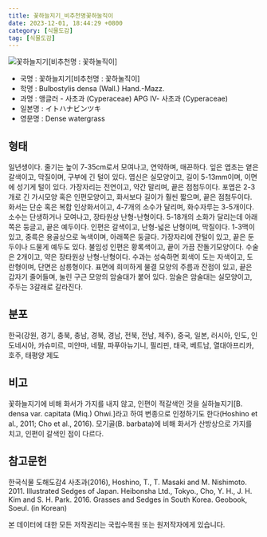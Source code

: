 ```yaml
---
title: 꽃하늘지기_비추천명꽃하눌직이
date: 2023-12-01, 18:44:29 +0800
category: [식물도감]
tag: [식물도감]
---
```




![꽃하늘지기[비추천명 : 꽃하눌직이]](http://www.nature.go.kr/fileUpload/plants/basic/Cyperaceae/Bulbostylis/5285/5285_1_th2.jpg)
- 국명 : 꽃하늘지기[비추천명 : 꽃하눌직이]
- 학명 : Bulbostylis densa (Wall.) Hand.-Mazz.
- 과명 : 앵글러 - 사초과 (Cyperaceae) APG Ⅳ- 사초과 (Cyperaceae)
- 일본명 : イトハナビンツキ
- 영문명 : Dense watergrass


## 형태
일년생이다. 줄기는 높이 7-35cm로서 모여나고, 연약하며, 매끈하다. 잎은 엽초는 옅은 갈색이고, 막질이며, 구부에 긴 털이 있다. 엽신은 실모양이고, 길이 5-13mm이며, 이면에 성기게 털이 있다. 가장자리는 전연이고, 약간 말리며, 끝은 점첨두이다. 포엽은 2-3개로 긴 가시모양 혹은 인편모양이고, 화서보다 길이가 훨씬 짧으며, 끝은 점첨두이다. 화서는 단순 혹은 복합 인상화서이고, 4-7개의 소수가 달리며, 화수자루는 3-5개이다. 소수는 단생하거나 모여나고, 장타원상 난형-난형이다. 5-18개의 소화가 달리는데 아래쪽은 둥글고, 끝은 예두이다. 인편은 갈색이고, 난형-넓은 난형이며, 막질이다. 1-3맥이 있고, 중륵은 용골상으로 녹색이며, 아래쪽은 둥글다. 가장자리에 잔털이 있고, 끝은 둔두이나 드물게 예두도 있다. 불임성 인편은 황록색이고, 끝이 가끔 잔돌기모양이다. 수술은 2개이고, 약은 장타원상 난형-난형이다. 수과는 성숙하면 회색이 도는 자색이고, 도란형이며, 단면은 삼릉형이다. 표면에 희미하게 물결 모양의 주름과 잔점이 있고, 끝은 갑자기 줄어들며, 눌린 구근 모양의 암술대가 붙어 있다. 암술은 암술대는 실모양이고, 주두는 3갈래로 갈라진다.
## 분포
한국(강원, 경기, 충북, 충남, 경북, 경남, 전북, 전남, 제주), 중국, 일본, 러시아, 인도, 인도네시아, 카슈미르, 미얀마, 네팔, 파푸아뉴기니, 필리핀, 태국, 베트남, 열대아프리카, 호주, 태평양 제도
## 비고
꽃하늘지기에 비해 화서가 가지를 내지 않고, 인편이 적갈색인 것을 실하늘지기[B. densa var. capitata (Miq.) Ohwi.]라고 하여 변종으로 인정하기도 한다(Hoshino et al., 2011; Cho et al., 2016). 모기골(B. barbata)에 비해 화서가 산방상으로 가지를 치고, 인편이 갈색인 점이 다르다.
## 참고문헌
한국식물 도해도감4 사초과(2016), Hoshino, T., T. Masaki and M. Nishimoto. 2011. Illustrated Sedges of Japan. Heibonsha Ltd., Tokyo., Cho, Y. H., J. H. Kim and S. H. Park. 2016. Grasses and Sedges in South Korea. Geobook, Soeul. (in Korean)






본 데이터에 대한 모든 저작권리는 국립수목원 또는 원저작자에게 있습니다.
